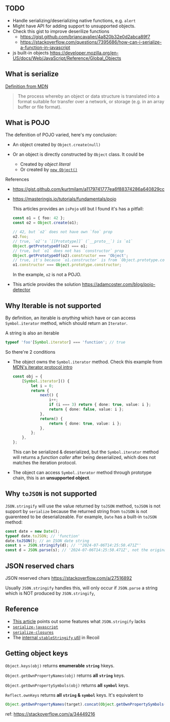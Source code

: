 ## TODO

-   Handle serializing/deserializing native functions, e.g. `alert`
-   Might have API for adding support to unsupported objects.
-   Check this gist to improve deserilize functions
    -   https://gist.github.com/briancavalier/4a820b32e0d2abca89f7
    -   https://stackoverflow.com/questions/7395686/how-can-i-serialize-a-function-in-javascript
-   js built-in objects
    https://developer.mozilla.org/en-US/docs/Web/JavaScript/Reference/Global_Objects

## What is serialize

[Definition from MDN](https://developer.mozilla.org/en-US/docs/Glossary/Serialization)

> The process whereby an object or data structure is translated into a format suitable for transfer over a network, or storage (e.g. in an array buffer or file format).

## What is POJO

The defenition of POJO varied, here's my conclusion:

-   An object created by `Object.create(null)`
-   Or an object is directly constructed by `Object` class. It could be

    -   Created by _object literal_
    -   Or created by [`new Object()`](https://developer.mozilla.org/en-US/docs/Web/JavaScript/Reference/Global_Objects/Object/Object)

References

-   https://gist.github.com/kurtmilam/a1179741777ea6f88374286a640829cc
-   https://masteringjs.io/tutorials/fundamentals/pojo

    This articles provides an `isPojo` util but I found it's has a pitfall:

    ```ts
    const o1 = { foo: 42 };
    const o2 = Object.create(o1);

    // 42, but `o2` does not have own `foo` prop
    o2.foo;
    // true, `o2`'s `[[Prototype]]` (`__proto__`) is `o1`
    Object.getPrototypeOf(o2) === o1;
    // true, but `o1` does not has `constructor` prop
    Object.getPrototypeOf(o2).constructor === 'Object';
    // true, it's because `o1.constructor` is from `Object.prototype.constructor`
    o1.constructor === Object.prototype.constructor;
    ```

    In the example, `o2` is not a POJO.

-   This article provides the solution https://adamcoster.com/blog/pojo-detector

## Why Iterable is not supported

By definition, an iterable is _anything_ which have or can access `Symbol.iterator` method, which should return an `Iterator`.

A string is also an iterable

```ts
typeof 'foo'[Symbol.iterator] === 'function'; // true
```

So there're 2 conditions

-   The object owns the `Symbol.iterator` method. Check this example from [MDN's iterator protocol intro](https://developer.mozilla.org/en-US/docs/Web/JavaScript/Reference/Iteration_protocols#syntaxes_expecting_iterables)

    ```ts
    const obj = {
        [Symbol.iterator]() {
            let i = 0;
            return {
                next() {
                    i++;
                    if (i === 3) return { done: true, value: i };
                    return { done: false, value: i };
                },
                return() {
                    return { done: true, value: i };
                },
            };
        },
    };
    ```

    This can be serialized & deserialized, but the `Symbol.iterator` method will returns a _function caller_ after being deserialized,
    which does not matches the iteration protocol.

-   The object can access `Symbol.iterator` method through prototype chain, this is an **unsupported object**.

## Why `toJSON` is not supported

`JSON.stringify` will use the value returned by `toJSON` method,
`toJSON` is not support by `serialize` because the returned string from `toJSON` is not
guarenteed to be deserializeable. For example, `Date` has a built-in `toJSON` method:

```ts
const date = new Date();
typeof date.toJSON; // 'function'
date.toJSON(); // an ISON date string
const s = JSON.stringify(d); // '"2024-07-06T14:25:50.471Z"'
const d = JSON.parse(s); // '2024-07-06T14:25:50.471Z', not the original date object
```

## JSON reserved chars

JSON reserved chars https://stackoverflow.com/a/27516892

Usually `JSON.stringify` handles this,
will only occur if `JSON.parse` a string which is NOT produced by `JSON.stringify`,

## Reference

-   [This article](https://www.turing.com/kb/implementing-json-serialization-in-js) points out some features what `JSON.stringify` lacks
-   [`serialize-javascript`](https://github.com/yahoo/serialize-javascript)
-   [`serialize-closures`](https://www.npmjs.com/package/serialize-closures)
-   The [internal `stableStringify` util](https://github.com/facebookexperimental/Recoil/blob/main/packages/shared/util/Recoil_stableStringify.js) in Recoil

## Getting object keys

`Object.keys(obj)` returns **enumerable** **`string`** hkeys.

`Object.getOwnPropertyNames(obj)` returns **all** **`string`** keys.

`Object.getOwnPropertySymbols(obj)` returns **all** **`symbol`** keys.

`Reflect.ownKeys` returns **all** **`string` & `symbol`** keys. It's equivalent to

```ts
Object.getOwnPropertyNames(target).concat(Object.getOwnPropertySymbols(target));
```

ref: https://stackoverflow.com/a/34449216
